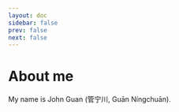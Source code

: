 ```yaml
---
layout: doc
sidebar: false
prev: false
next: false
---
```


# About me

My name is John Guan (管宁川, Guān Níngchuān).
